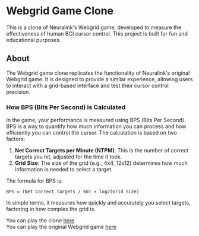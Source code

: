 # Webgrid Game Clone

This is a clone of Neuralink's Webgrid game, developed to measure the effectiveness of human BCI cursor control. This project is built for fun and educational purposes.

## About

The Webgrid game clone replicates the functionality of Neuralink's original Webgrid game. It is designed to provide a similar experience, allowing users to interact with a grid-based interface and test their cursor control precision.

### How BPS (Bits Per Second) is Calculated

In the game, your performance is measured using BPS (Bits Per Second). BPS is a way to quantify how much information you can process and how efficiently you can control the cursor. The calculation is based on two factors:

1. **Net Correct Targets per Minute (NTPM)**: This is the number of correct targets you hit, adjusted for the time it took.
2. **Grid Size**: The size of the grid (e.g., 4x4, 12x12) determines how much information is needed to select a target.

The formula for BPS is:

```
BPS = (Net Correct Targets / 60) × log2(Grid Size)
```

In simple terms, it measures how quickly and accurately you select targets, factoring in how complex the grid is.

You can play the clone [here](https://banana-bread.github.io/webgrid-clone/)<br>
You can play the original Webgrid game [here](https://neuralink.com/webgrid/)
